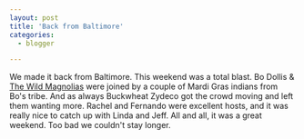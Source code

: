 ```yaml
---
layout: post
title: 'Back from Baltimore'
categories:
  - blogger

---
```


We made it back from Baltimore.  This weekend was a total blast.  Bo Dollis &amp; <a href="http://www.wildmagnolias.net/">The Wild Magnolias</a> were joined by a couple of Mardi Gras indians from Bo's tribe.  And as always Buckwheat Zydeco got the crowd moving and left them wanting more.  Rachel and Fernando were excellent hosts, and it was really nice to catch up with Linda and Jeff.  All and all, it was a great weekend.  Too bad we couldn't stay longer.
